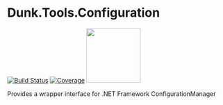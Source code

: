 # Dunk.Tools.Configuration

[![Build Status](https://dev.azure.com/c1gdoyle/Dunk.Tools.Configuration/_apis/build/status/c1gdoyle.Dunk.Tools.Configuration?branchName=main)](https://dev.azure.com/c1gdoyle/Dunk.Tools.Configuration/_build/latest?definitionId=3&branchName=main) [![Coverage](https://sonarcloud.io/api/project_badges/measure?project=c1gdoyle_Dunk.Tools.Configuration&metric=coverage)](https://sonarcloud.io/dashboard?id=c1gdoyle_Dunk.Tools.Configuration) <a href="https://sonarcloud.io/dashboard?id=c1gdoyle_Dunk.Tools.Configuration">	<img src="https://sonarcloud.io/images/project_badges/sonarcloud-white.svg" width="125"></a>


Provides a wrapper interface for .NET Framework ConfigurationManager
